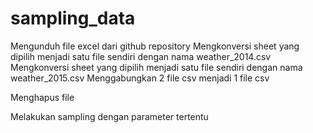 # sampling_data

Mengunduh file excel dari github repository
Mengkonversi sheet yang dipilih menjadi satu file sendiri dengan nama weather_2014.csv
Mengkonversi sheet yang dipilih menjadi satu file sendiri dengan nama weather_2015.csv
Menggabungkan 2 file csv menjadi 1 file csv

Menghapus file

Melakukan sampling dengan parameter tertentu
